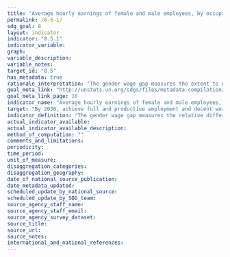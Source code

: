 ```yaml
---
title: "Average hourly earnings of female and male employees, by occupation, age and persons with disabilities"
permalink: /8-5-1/
sdg_goal: 8
layout: indicator
indicator: "8.5.1"
indicator_variable: 
graph: 
variable_description: 
variable_notes: 
target_id: "8.5"
has_metadata: true
rationale_interpretation: "The gender wage gap measures the extent to which the wages of men differ from those of women and therefore directly addresses the target of \"equal pay for work of equal value\". When the gender pay gap equals \"0\", it denotes equality of earnings. Positive values reflect the extent to which women's earnings fall short of those received by men, where a value closer to \"100\" denotes more inequality than a value closer to \"0\". Negative values reflect the extent to which women's earnings are higher than men's."
goal_meta_link: "http://unstats.un.org/sdgs/files/metadata-compilation/Metadata-Goal-8.pdf"
goal_meta_link_page: 10
indicator_name: "Average hourly earnings of female and male employees, by occupation, age and persons with disabilities"
target: "By 2030, achieve full and productive employment and decent work for all women and men, including for young people and persons with disabilities, and equal pay for work of equal value."
indicator_definition: "The gender wage gap measures the relative difference between the average hourly earnings for men and the average hourly earnings for women. It is computed as the difference between the gross average hourly earnings of male and female employees expressed as percentage of gross average hourly earnings of male employees. Earnings refers to regular remuneration received from employers, in cash and in kind, and includes direct wages and salaries for time worked or work done, remuneration for time not worked (e.g. paid annual leave), as well as bonuses and gratuities that are regularly received. It excludes contributions paid by employers to social security and pension schemes in respect of their employees, benefits received by employees under these schemes, and severance and termination pay."
actual_indicator_available: 
actual_indicator_available_description: 
method_of_computation: ""
comments_and_limitations: 
periodicity: 
time_period: 
unit_of_measure: 
disaggregation_categories: 
disaggregation_geography: 
date_of_national_source_publication: 
date_metadata_updated: 
scheduled_update_by_national_source: 
scheduled_update_by_SDG_team: 
source_agency_staff_name: 
source_agency_staff_email: 
source_agency_survey_dataset: 
source_title: 
source_url: 
source_notes: 
international_and_national_references: 
---
```


